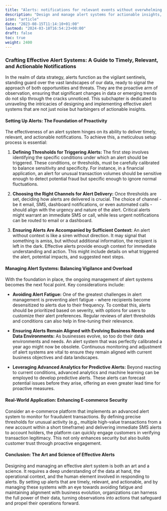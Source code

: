```yaml
---
title: "Alerts: notifications for relevant events without overwhelming frequency"
description: "Design and manage alert systems for actionable insights, balancing timeliness and relevance to prevent alert fatigue while drivin necessary action."
icon: "article"
date: "2023-08-15T11:14:10+01:00"
lastmod: "2024-03-18T16:54:23+00:00"
draft: false
toc: true
weight: 2400
---
```


### Crafting Effective Alert Systems: A Guide to Timely, Relevant, and Actionable Notifications

In the realm of data strategy, alerts function as the vigilant sentinels, standing guard over the vast landscapes of our data, ready to signal the approach of both opportunities and threats. They are the proactive arm of observation, ensuring that significant changes in data or emerging trends do not slip through the cracks unnoticed. This subchapter is dedicated to unraveling the intricacies of designing and implementing effective alert systems that are not just noise but harbingers of actionable insights.

#### Setting Up Alerts: The Foundation of Proactivity

The effectiveness of an alert system hinges on its ability to deliver timely, relevant, and actionable notifications. To achieve this, a meticulous setup process is essential:

1. **Defining Thresholds for Triggering Alerts:** The first step involves identifying the specific conditions under which an alert should be triggered. These conditions, or thresholds, must be carefully calibrated to balance sensitivity and specificity. For instance, in a financial application, an alert for unusual transaction volumes should be sensitive enough to detect potential fraud but specific enough to ignore normal fluctuations.

2. **Choosing the Right Channels for Alert Delivery:** Once thresholds are set, deciding how alerts are delivered is crucial. The choice of channel - be it email, SMS, dashboard notifications, or even automated calls - should align with the urgency and nature of the alert. Critical alerts might warrant an immediate SMS or call, while less urgent notifications can be routed to email or a dashboard.

3. **Ensuring Alerts Are Accompanied by Sufficient Context:** An alert without context is like a siren without direction. It may signal that something is amiss, but without additional information, the recipient is left in the dark. Effective alerts provide enough context for immediate understanding and action. This might include details on what triggered the alert, potential impacts, and suggested next steps.

#### Managing Alert Systems: Balancing Vigilance and Overload

With the foundation in place, the ongoing management of alert systems becomes the next focal point. Key considerations include:

- **Avoiding Alert Fatigue:** One of the greatest challenges in alert management is preventing alert fatigue - where recipients become desensitized to alerts due to their frequency. To combat this, alerts should be prioritized based on severity, with options for users to customize their alert preferences. Regular reviews of alert thresholds and conditions can also help in fine-tuning their relevance.

- **Ensuring Alerts Remain Aligned with Evolving Business Needs and Data Environments:** As businesses evolve, so too do their data environments and needs. An alert system that was perfectly calibrated a year ago might now be obsolete. Continuous monitoring and adjustment of alert systems are vital to ensure they remain aligned with current business objectives and data landscapes.

- **Leveraging Advanced Analytics for Predictive Alerts:** Beyond reacting to current conditions, advanced analytics and machine learning can be employed to develop predictive alerts. These alerts can forecast potential issues before they arise, offering an even greater lead time for proactive measures.

#### Real-World Application: Enhancing E-commerce Security

Consider an e-commerce platform that implements an advanced alert system to monitor for fraudulent transactions. By defining precise thresholds for unusual activity (e.g., multiple high-value transactions from a new account within a short timeframe) and delivering immediate SMS alerts to account holders, the platform can quickly engage customers in verifying transaction legitimacy. This not only enhances security but also builds customer trust through proactive engagement.

#### Conclusion: The Art and Science of Effective Alerts

Designing and managing an effective alert system is both an art and a science. It requires a deep understanding of the data at hand, the operational context, and the human element involved in responding to alerts. By setting up alerts that are timely, relevant, and actionable, and by managing these systems with an eye towards avoiding fatigue and maintaining alignment with business evolution, organizations can harness the full power of their data, turning observations into actions that safeguard and propel their operations forward.